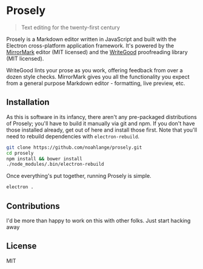 # Prosely
> Text editing for the twenty-first century

Prosely is a Markdown editor written in JavaScript and built with the Electron cross-platform application framework. It's powered by the [MirrorMark](http://musicbed.github.io/MirrorMark/) editor (MIT licensed) and the [WriteGood](https://github.com/btford/write-good) proofreading library (MIT licensed).

WriteGood lints your prose as you work, offering feedback from over a dozen style checks. MirrorMark gives you all the functionality you expect from a general purpose Markdown editor - formatting, live preview, etc.

## Installation

As this is software in its infancy, there aren't any pre-packaged distributions of Prosely; you'll have to build it manually via git and npm. If you don't have those installed already, get out of here and install those first. Note that you'll need to rebuild dependencies with `electron-rebuild`.

```bash
git clone https://github.com/noahlange/prosely.git
cd prosely
npm install && bower install
./node_modules/.bin/electron-rebuild
```

Once everything's put together, running Prosely is simple.
```bash
electron .
```

## Contributions
I'd be more than happy to work on this with other folks. Just start hacking away

## License

MIT